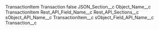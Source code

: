 <?xml version="1.0" encoding="UTF-8"?>
<CustomMetadata xmlns="http://soap.sforce.com/2006/04/metadata" xmlns:xsi="http://www.w3.org/2001/XMLSchema-instance" xmlns:xsd="http://www.w3.org/2001/XMLSchema">
    <label>TransactionItem  Transaction</label>
    <protected>false</protected>
    <values>
        <field>JSON_Section__c</field>
        <value xsi:nil="true"/>
    </values>
    <values>
        <field>Object_Name__c</field>
        <value xsi:type="xsd:string">TransactionItem</value>
    </values>
    <values>
        <field>Rest_API_Field_Name__c</field>
        <value xsi:nil="true"/>
    </values>
    <values>
        <field>Rest_API_Sections__c</field>
        <value xsi:nil="true"/>
    </values>
    <values>
        <field>sObject_API_Name__c</field>
        <value xsi:type="xsd:string">TransactionItem__c</value>
    </values>
    <values>
        <field>sObject_Field_API_Name__c</field>
        <value xsi:type="xsd:string">Transaction__c</value>
    </values>
</CustomMetadata>

